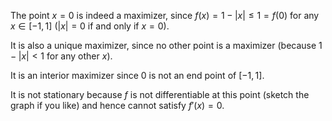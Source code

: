 The point $x=0$ is indeed a maximizer, since $f(x) = 1 -|x| \leq 1 = f(0)$ for any $x \in [-1, 1]$ ($|x|=0$ if and only if $x=0$).

It is also a unique maximizer, since no other point is a maximizer (because $1 -|x| < 1$ for any other $x$).

It is an interior maximizer since $0$ is not an end point of $[-1, 1]$.

It is not stationary because $f$ is not differentiable at this point (sketch the graph if you like) and hence cannot satisfy $f'(x)=0$.
